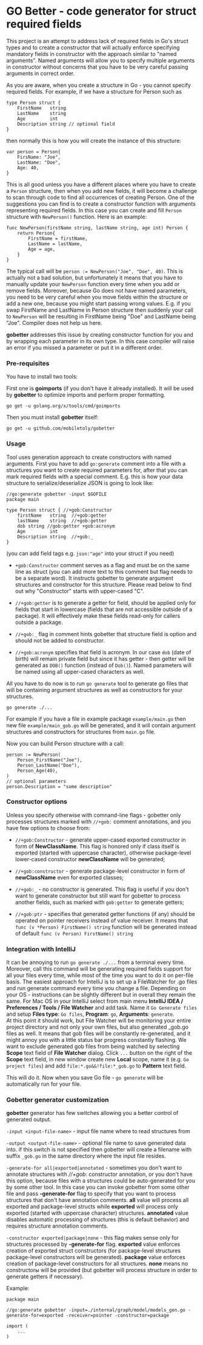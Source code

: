 # GO Better - code generator for struct required fields

This project is an attempt to address lack of required fields in Go's struct types and to create a constructor that will
actually enforce specifying mandatory fields in constructor with the approach similar to "named arguments". Named
arguments will allow you to specify multiple arguments in constructor without concerns that you have to be very careful
passing arguments in correct order.

As you are aware, when you create a structure in Go - you cannot specify required fields. For example, if we have a
structure for Person such as

```
type Person struct {
	FirstName   string
	LastName    string
	Age         int
	Description string // optional field
}
```

then normally this is how you will create the instance of this structure:

```
var person = Person{
    FirsName: "Joe",
    LastName: "Doe",
    Age: 40,
}
```

This is all good unless you have a different places where you have to create a `Person` structure, then when you add new
fields, it will become a challenge to scan through code to find all occurrences of creating Person. One of the
suggestions you can find is to create a constructor function with arguments representing required fields. In this case
you can create and fill `Person` structure with `NewPerson()` function. Here is an example:

```
func NewPerson(firstName string, lastName string, age int) Person {
    return Person{
        FirstName = firstName,
        LastName = lastName,
        Age = age,
    }
}
```

The typical call will be `person := NewPerson("Joe", "Doe", 40)`. This is actually not a bad solution, but unfortunately
it means that you have to manually update your `NewPerson`
function every time when you add or remove fields. Moreover, because Go does not have named parameters, you need to be
very careful when you move fields within the structure or add a new one, because you might start passing wrong values.
E.g. if you swap FirstName and LastName in Person structure then suddenly your call to `NewPerson`
will be resulting in FirstName being "Doe" and LastName being "Joe". Compiler does not help us here.

**gobetter** addresses this issue by creating constructor function for you and by wrapping each parameter in its own
type. In this case compiler will raise an error if you missed a parameter or put it in a different order.

### Pre-requisites

You have to install two tools:

First one is **goimports** (if you don't have it already installed). It will be used by **gobetter** to optimize imports
and perform proper formatting.

```shell
go get -u golang.org/x/tools/cmd/goimports
```

Then you must install **gobetter** itself:

```shell
go get -u github.com/mobiletoly/gobetter
```

### Usage

Tool uses generation approach to create constructors with named arguments. First you have to add `go:generate` comment
into a file with a structures you want to create required parameters for, after that you can mark required fields with a
special comment. E.g. this is how your data structure to serialize/deserialize JSON is going to look like:

```
//go:generate gobetter -input $GOFILE
package main

type Person struct { //+gob:Constructor
	firstName   string  //+gob:getter
	lastName    string  //+gob:getter
	dob string //gob:getter +gob:acronym
	Age         int     
	Description string  //+gob:_
}
```

(you can add field tags e.g. `json:"age"` into your struct if you need)

- `+gob:Constructor` comment serves as a flag and must be on the same line as struct (you can add more text to this
  comment but flag needs to be a separate word). It instructs gobetter to generate argument structures and constructor
  for this structure. Please read below to find out why "Constructor" starts with upper-cased "C".


- `//+gob:getter` is to generate a getter for field, should be applied only for fields that start in lowercase (fields
  that are not accessible outside of a package). It will effectively make these fields read-only for callers outside a
  package.


- `//+gob:_` flag in comment hints gobetter that structure field is option and should not be added to constructor.


- `//+gob:acronym` specifies that field is acronym. In our case `dob` (date of birth) will remain private field but
since it has getter - then getter will be generated as `DOB()` function (instead of `Dob()`).
Named parameters will be named using all upper-cased characters as well.

All you have to do now is to run `go generate` tool to generate go files that will be containing argument structures as
well as constructors for your structures.

```shell
go generate ./...
```

For example if you have a file in example package `example/main.go` then new file `example/main_gob.go` will be
generated, and it will contain argument structures and constructors for structures from `main.go` file.

Now you can build Person structure with a call:

```
person := NewPerson(
    Person_FirstName("Joe"),
    Person_LastName("Doe"),
    Person_Age(40),
)
// optional parameters
person.Description = "some description"
```

### Constructor options

Unless you specify otherwise with comnand-line flags - gobetter only processes structures marked with `//+gob:`
comment annotations, and you have few options to choose from:

- `//+gob:Constructor` - generate upper-cased exported constructor in form of **NewClassName**. This flag is honored
  only if class itself is exported (started with uppercase character), otherwise package-level lower-cased
  constructor **newClassName** will be generated;


- `//+gob:constructor` - generate package-level constructor in form of **newClassName** even for exported classes;


- `//+gob:_` - no constructor is generated. This flag is useful if you don't want to generate constructor but still want
  for gobetter to process another fields, such as marked with `gob:getter` to generate getters;

- `//+gob:ptr` - specifies that generated getter functions (if any) should be operated on pointer receivers instead of
  value receiver. It means that `func (v *Person) FirstName() string` function will be generated instead of
  default `func (v Person) FirstName() string`

### Integration with IntelliJ

It can be annoying to run `go generate ./...` from a terminal every time. Moreover, call this command will be generating
required fields support for all your files every time, while most of the time you want to do it on per-file basis. The
easiest approach for IntelliJ is to set up a FileWatcher for .go files and run generate command every time you change a
file. Depending on your OS - instructions can be slightly different but in overall they remain the same. For Mac OS in
your IntelliJ select from main menu **IntelliJ IDEA / Preferences / Tools / File Watcher** and add
<custom> task. Name it `Go Generate files` and setup **Files type**: `Go files`, **Program**: `go`,
**Arguments**: `generate`.<br>
At this point it should work, but File Watcher will be monitoring your entire project directory and not only your own
files, but also generated _gob.go files as well. It means that gob files will be constantly re-generated, and it might
annoy you with a little status bar progress constantly flashing. We want to exclude generated gob files from being
watched by selecting **Scope** text field of **File Watcher** dialog. Click `...` button on the right of the **Scope**
text field, in new window create new **Local** scope, name it (e.g. `Go project files`) and add
`file:*.go&&!file:*_gob.go` to **Pattern** text field.

This will do it. Now when you save Go file - `go generate` will be automatically run for your file.

### Gobetter generator customization

**gobetter** generator has few switches allowing you a better control of generated output.

`-input <input-file-name>` - input file name where to read structures from

`-output <output-file-name>` - optional file name to save generated data into. if this switch is not specified then
gobetter will create a filename with suffix `_gob.go` in the same directory where the input file resides.

`-generate-for all|exported|annotated` - sometimes you don't want to annotate structures with *//+gob:*
constructor annotation, or you don't have this option, because files with a structures could be auto-generated for you
by some other tool. In this case you can invoke gobetter from some other file and pass **-generate-for** flag to specify
that you want to process structures that don't have annotation comments. **all** value will process all exported and
package-level structs while
**exported** will process only exported (started with uppercase character) structures. **annotated**
value disables automatic processing of structures (this is default behavior) and requires structure annotation comments.

`-constructor exported|package|none` - this flag makes sense only for structures processed by
**-generate-for** flag. **exported** value enforces creation of exported struct constructors (for package-level
structures package-level constructors will be generated). **package** value enforces creation of package-level
constructors for all structures. **none** means no constructorы will be provided (but gobetter will process structure in
order to generate getters if necessary).

Example:

```
package main

//go:generate gobetter -input=./internal/graph/model/models_gen.go -generate-for=exported -receiver=pointer -constructor=package

import (
    ...
)
```
